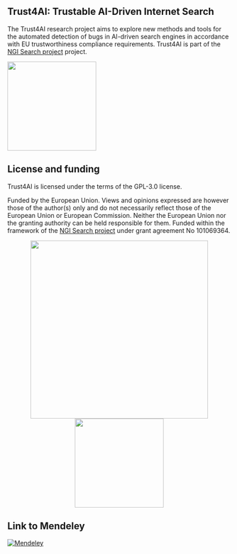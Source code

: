 ## Trust4AI: Trustable AI-Driven Internet Search

The Trust4AI research project aims to explore new methods and tools for the automated detection of bugs in AI-driven search engines in accordance with EU trustworthiness compliance requirements. Trust4AI is part of the [NGI Search project](https://www.ngisearch.eu/) project.

<img src="https://github.com/isa-group/trust4ai/blob/main/sticker/Trust4AI_transparent.svg" width="200">



## License and funding

Trust4AI is licensed under the terms of the GPL-3.0 license.

Funded by the European Union. Views and opinions expressed are however those of the author(s) only and do not necessarily reflect those of the European Union or European Commission. Neither the European Union nor the granting authority can be held responsible for them. Funded within the framework of the [NGI Search project](https://www.ngisearch.eu/) under grant agreement No 101069364.

<p align="center">
<img src="https://github.com/isa-group/trust4ai/blob/main/funding_logos/NGI_Search-rgb_Plan-de-travail-1-2048x410.png" width="400">
<img src="https://github.com/isa-group/trust4ai/blob/main/funding_logos/EU_funding_logo.png" width="200">
</p>

## Link to Mendeley
  [![Mendeley](https://encrypted-tbn0.gstatic.com/images?q=tbn:ANd9GcTKanls5QWk6dasSZn_8KZdazTdHrRWWJNMLA&usqp=CAU)](https://www.mendeley.com/reference-manager/library/groups/private/a14b6eab-d143-392e-a380-2ffb0ea8b3c2/all-references/)

